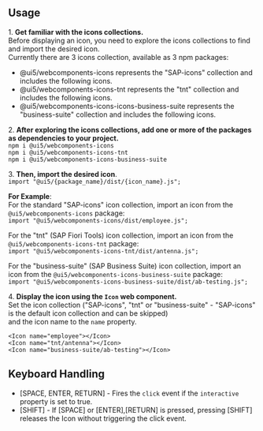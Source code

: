 ## Usage

1\. **Get familiar with the icons collections.**  
Before displaying an icon, you need to explore the icons collections to find and import the desired icon.  
Currently there are 3 icons collection, available as 3 npm packages:  

*   <ui5-link target="_blank" href="https://www.npmjs.com/package/@ui5/webcomponents-icons" class="api-table-content-cell-link">@ui5/webcomponents-icons</ui5-link> represents the "SAP-icons" collection and includes the following <ui5-link target="_blank" href="https://openui5.hana.ondemand.com/test-resources/sap/m/demokit/iconExplorer/webapp/index.html#/overview/SAP-icons" class="api-table-content-cell-link">icons</ui5-link>.
*   <ui5-link target="_blank" href="https://www.npmjs.com/package/@ui5/webcomponents-icons-tnt" class="api-table-content-cell-link">@ui5/webcomponents-icons-tnt</ui5-link> represents the "tnt" collection and includes the following <ui5-link target="_blank" href="https://openui5.hana.ondemand.com/test-resources/sap/m/demokit/iconExplorer/webapp/index.html#/overview/SAP-icons-TNT" class="api-table-content-cell-link">icons</ui5-link>.
*   <ui5-link target="_blank" href="https://www.npmjs.com/package/@ui5/webcomponents-icons-business-suite" class="api-table-content-cell-link">@ui5/webcomponents-icons-icons-business-suite</ui5-link> represents the "business-suite" collection and includes the following <ui5-link target="_blank" href="https://sapui5.hana.ondemand.com/test-resources/sap/m/demokit/iconExplorer/webapp/index.html#/overview/BusinessSuiteInAppSymbols" class="api-table-content-cell-link">icons</ui5-link>.

2\. **After exploring the icons collections, add one or more of the packages as dependencies to your project.**  
`npm i @ui5/webcomponents-icons`  
`npm i @ui5/webcomponents-icons-tnt`  
`npm i @ui5/webcomponents-icons-business-suite`  
  
3\. **Then, import the desired icon**.  
`import "@ui5/{package_name}/dist/{icon_name}.js";`  
  
**For Example**:  
For the standard "SAP-icons" icon collection, import an icon from the `@ui5/webcomponents-icons` package:  
`import "@ui5/webcomponents-icons/dist/employee.js";`  
  
For the "tnt" (SAP Fiori Tools) icon collection, import an icon from the `@ui5/webcomponents-icons-tnt` package:  
`import "@ui5/webcomponents-icons-tnt/dist/antenna.js";`  
  
For the "business-suite" (SAP Business Suite) icon collection, import an icon from the `@ui5/webcomponents-icons-business-suite` package:  
`import "@ui5/webcomponents-icons-business-suite/dist/ab-testing.js";`  
  
4\. **Display the icon using the `Icon` web component.**  
Set the icon collection ("SAP-icons", "tnt" or "business-suite" - "SAP-icons" is the default icon collection and can be skipped)  
and the icon name to the `name` property.  
  
`<Icon name="employee"></Icon>`  
`<Icon name="tnt/antenna"></Icon>`  
`<Icon name="business-suite/ab-testing"></Icon>`

## Keyboard Handling

*   \[SPACE, ENTER, RETURN\] - Fires the `click` event if the `interactive` property is set to true.
*   \[SHIFT\] - If \[SPACE\] or \[ENTER\],\[RETURN\] is pressed, pressing \[SHIFT\] releases the Icon without triggering the click event.